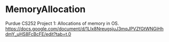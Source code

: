 # MemoryAllocation
Purdue CS252 Project 1: Allocations of memory in OS.
https://docs.google.com/document/d/1LIx8NreugsjuJ3mqJPVZfGtWNGiHhdmY_uHS8FcBcFE/edit?tab=t.0
